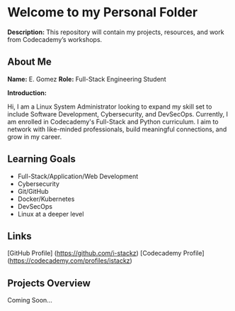 # Welcome to my Personal Folder

**Description:** This repository will contain my projects, resources, and work from Codecademy’s workshops.

## About Me

**Name:** E. Gomez
**Role:** Full-Stack Engineering Student

**Introduction:** 

Hi, I am a Linux System Administrator looking to expand my skill set to include Software Development, Cybersecurity, and DevSecOps.
Currently, I am enrolled in Codecademy's Full-Stack and Python curriculum. 
I aim to network with like-minded professionals, build meaningful connections, and grow in my career.

## Learning Goals

- Full-Stack/Application/Web Development
- Cybersecurity
- Git/GitHub
- Docker/Kubernetes
- DevSecOps
- Linux at a deeper level


## Links

[GitHub Profile] (https://github.com/i-stackz)
[Codecademy Profile] (https://codecademy.com/profiles/istackz)


## Projects Overview

Coming Soon...
